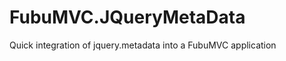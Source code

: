 FubuMVC.JQueryMetaData
================

Quick integration of jquery.metadata into a FubuMVC application